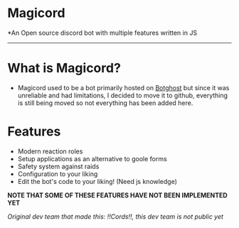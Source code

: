 # Magicord
*An Open source discord bot with multiple features written in JS




***



# What is Magicord?
- Magicord used to be a bot primarily hosted on [Botghost](https://botghost.com) but since it was unreliable and had limitations, I decided to move it to github, everything is still being moved so not everything has been added here.
# Features
- Modern reaction roles
- Setup applications as an alternative to goole forms
- Safety system against raids
- Configuration to your liking 
- Edit the bot's code to your liking! (Need js knowledge)

__NOTE THAT SOME OF THESE FEATURES HAVE NOT BEEN IMPLEMENTED YET__

*Original dev team that made this: !!Cords!!, this dev team is not public yet*




